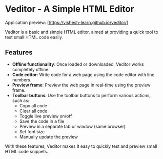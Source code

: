 # Veditor - A Simple HTML Editor

Application preview: [https://vishesh-learn.github.io/veditor/]

Veditor is a basic and simple HTML editor, aimed at providing a quick tool to test small HTML code easily.

## Features
- **Offline functionality**: Once loaded or downloaded, Veditor works completely offline.
- **Code editor**: Write code for a web page using the code editor with line numbers.
- **Preview frame**: Preview the web page in real-time using the preview frame.
- **Toolbar buttons**: Use the toolbar buttons to perform various actions, such as:
  - Copy all code
  - Clear all code
  - Toggle live preview on/off
  - Save the code in a file
  - Preview in a separate tab or window (same browser)
  - Set font size
  - Manually update the preview

With these features, Veditor makes it easy to quickly test and preview small HTML code snippets.